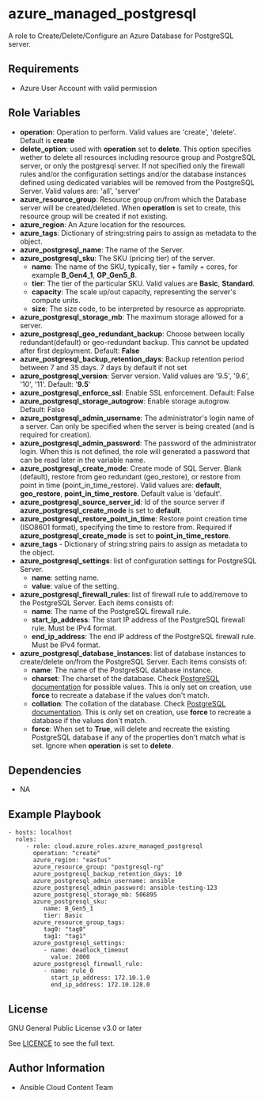 azure_managed_postgresql
==================

A role to Create/Delete/Configure an Azure Database for PostgreSQL server.

Requirements
------------

* Azure User Account with valid permission

Role Variables
--------------

* **operation**: Operation to perform. Valid values are 'create', 'delete'. Default is **create**
* **delete_option**: used with **operation** set to **delete**. This option specifies wether to delete all resources including resource group and PostgreSQL server, or only the postgresql server. If not specified only the firewall rules and/or the configuration settings and/or the database instances defined using dedicated variables will be removed from the PostgreSQL Server. Valid values are: 'all', 'server'
* **azure_resource_group**: Resource group on/from which the Database server will be created/deleted. When **operation** is set to create, this resource group will be created if not existing.
* **azure_region**: An Azure location for the resources.
* **azure_tags**: Dictionary of string:string pairs to assign as metadata to the object.
* **azure_postgresql_name**: The name of the Server.
* **azure_postgresql_sku**: The SKU (pricing tier) of the server.
  - **name**: The name of the SKU, typically, tier + family + cores, for example **B_Gen4_1**, **GP_Gen5_8**.
  - **tier**: The tier of the particular SKU. Valid values are **Basic**, **Standard**.
  - **capacity**: The scale up/out capacity, representing the server's compute units.
  - **size**: The size code, to be interpreted by resource as appropriate.
* **azure_postgresql_storage_mb**: The maximum storage allowed for a server.
* **azure_postgresql_geo_redundant_backup**: Choose between locally redundant(default) or geo-redundant backup. This cannot be updated after first deployment. Default: **False**
* **azure_postgresql_backup_retention_days**: Backup retention period between 7 and 35 days. 7 days by default if not set
* **azure_postgresql_version**: Server version. Valid values are '9.5', '9.6', '10', '11'. Default: '**9.5**'
* **azure_postgresql_enforce_ssl**: Enable SSL enforcement. Default: False
* **azure_postgresql_storage_autogrow**: Enable storage autogrow. Default: False
* **azure_postgresql_admin_username**: The administrator's login name of a server. Can only be specified when the server is being created (and is required for creation).
* **azure_postgresql_admin_password**: The password of the administrator login. When this is not defined, the role will generated a password that can be read later in the variable name.
* **azure_postgresql_create_mode**: Create mode of SQL Server. Blank (default), restore from geo redundant (geo_restore), or restore from point in time (point_in_time_restore). Valid values are: **default**, **geo_restore**, **point_in_time_restore**. Default value is 'default'.
* **azure_postgresql_source_server_id**: Id of the source server if **azure_postgresql_create_mode** is set to **default**.
* **azure_postgresql_restore_point_in_time**: Restore point creation time (ISO8601 format), specifying the time to restore from. Required if **azure_postgresql_create_mode** is set to **point_in_time_restore**.
* **azure_tags** - Dictionary of string:string pairs to assign as metadata to the object.
* **azure_postgresql_settings**: list of configuration settings for PostgreSQL Server. 
  - **name**: setting name.
  - **value**: value of the setting.
* **azure_postgresql_firewall_rules**: list of firewall rule to add/remove to the PostgreSQL Server. Each items consists of:
  - **name**: The name of the PostgreSQL firewall rule.
  - **start_ip_address**: The start IP address of the PostgreSQL firewall rule. Must be IPv4 format.
  - **end_ip_address**: The end IP address of the PostgreSQL firewall rule. Must be IPv4 format.
* **azure_postgresql_database_instances**: list of database instances to create/delete on/from the PostgreSQL Server. Each items consists of:
  - **name**: The name of the PostgreSQL database instance.
  - **charset**: The charset of the database. Check [PostgreSQL documentation](https://www.postgresql.org/docs/9.3/multibyte.html) for possible values. This is only set on creation, use **force** to recreate a database if the values don't match.
  - **collation**: The collation of the database. Check [PostgreSQL documentation](https://www.postgresql.org/docs/9.1/collation.html). This is only set on creation, use **force** to recreate a database if the values don't match.
  - **force**:  When set to **True**, will delete and recreate the existing PostgreSQL database if any of the properties don't match what is set. Ignore when **operation** is set to **delete**.


Dependencies
------------

- NA

Example Playbook
----------------

    - hosts: localhost
      roles:
         - role: cloud.azure_roles.azure_managed_postgresql
           operation: "create"
           azure_region: "eastus"
           azure_resource_group: "postgresql-rg"
           azure_postgresql_backup_retention_days: 10
           azure_postgresql_admin_username: ansible
           azure_postgresql_admin_password: ansible-testing-123
           azure_postgresql_storage_mb: 506895
           azure_postgresql_sku:
              name: B_Gen5_1
              tier: Basic
           azure_resource_group_tags:
              tag0: "tag0"
              tag1: "tag1"
           azure_postgresql_settings:
              - name: deadlock_timeout
                value: 2000
           azure_postgresql_firewall_rule:
              - name: rule_0
                start_ip_address: 172.10.1.0
                end_ip_address: 172.10.128.0

License
-------

GNU General Public License v3.0 or later

See [LICENCE](https://github.com/ansible-collections/cloud.azure_roles/blob/main/LICENSE) to see the full text.

Author Information
------------------

- Ansible Cloud Content Team